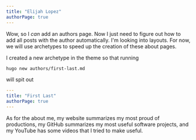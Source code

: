 ```yaml
---
title: "Elijah Lopez"
authorPage: true
---
```


Wow, so I _can_ add an authors page. Now I just need to figure out how to add all posts with the author automatically. I'm looking into layouts. For now, we will use archetypes to speed up the creation of these about pages.

I created a new archetype in the theme so that running

```sh
hugo new authors/first-last.md
```

will spit out

```yml
---
title: "First Last"
authorPage: true
---
```

As for the about me, my website summarizes my most proud of productions, my GitHub summarizes my most useful software projects, and my YouTube has some videos that I tried to make useful.
